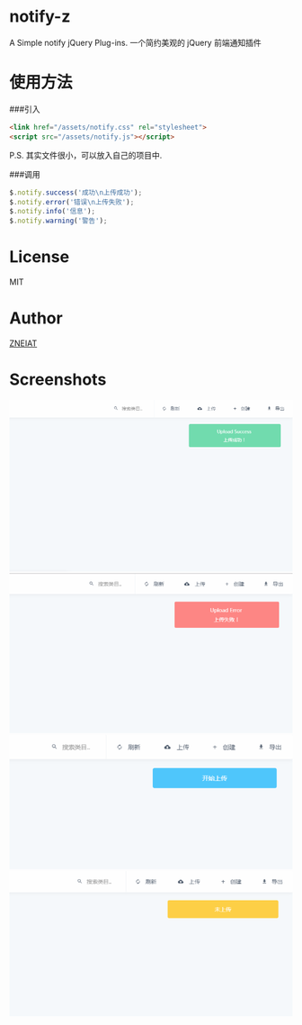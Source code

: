 # notify-z
A Simple notify jQuery Plug-ins.
一个简约美观的 jQuery 前端通知插件

# 使用方法

###引入
```html
<link href="/assets/notify.css" rel="stylesheet">
<script src="/assets/notify.js"></script>
```
P.S. 其实文件很小，可以放入自己的项目中.

###调用
```javascript
$.notify.success('成功\n上传成功');
$.notify.error('错误\n上传失败');
$.notify.info('信息');
$.notify.warning('警告');
```

# License
MIT

# Author
[ZNEIAT](http://www.qwqaq.com)

# Screenshots
<p align="center">
<img src="https://raw.githubusercontent.com/Zneiat/notify-z/master/docs/success.png">
<img src="https://raw.githubusercontent.com/Zneiat/notify-z/master/docs/error.png">
<img src="https://raw.githubusercontent.com/Zneiat/notify-z/master/docs/info.png">
<img src="https://raw.githubusercontent.com/Zneiat/notify-z/master/docs/warning.png">
</p>